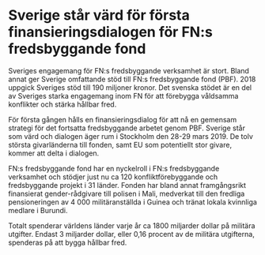 # Sverige står värd för första finansieringsdialogen för FN:s fredsbyggande fond

Sveriges engagemang för FN:s fredsbyggande verksamhet är stort. Bland annat ger Sverige omfattande stöd till FN:s fredsbyggande fond (PBF). 2018 uppgick Sveriges stöd till 190 miljoner kronor. Det svenska stödet är en del av Sveriges starka engagemang inom FN för att förebygga våldsamma konflikter och stärka hållbar fred.

För första gången hålls en finansieringsdialog för att nå en gemensam strategi för det fortsatta fredsbyggande arbetet genom PBF. Sverige står som värd och dialogen äger rum i Stockholm den 28\-29 mars 2019\. De tolv största givarländerna till fonden, samt EU som potentiellt stor givare, kommer att delta i dialogen.

FN:s fredsbyggande fond har en nyckelroll i FN:s fredsbyggande verksamhet och stödjer just nu ca 120 konfliktförebyggande och fredsbyggande projekt i 31 länder. Fonden har bland annat framgångsrikt finansierat gender\-rådgivare till polisen i Mali, medverkat till den fredliga pensioneringen av 4 000 militäranställda i Guinea och tränat lokala kvinnliga medlare i Burundi.

Totalt spenderar världens länder varje år ca 1800 miljarder dollar på militära utgifter. Endast 3 miljarder dollar, eller 0,16 procent av de militära utgifterna, spenderas på att bygga hållbar fred.
